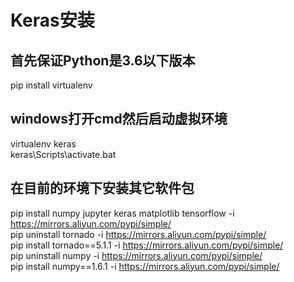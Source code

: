 # Keras安装

## 首先保证Python是3.6以下版本

pip install virtualenv

## windows打开cmd然后启动虚拟环境

virtualenv keras  
keras\Scripts\activate.bat

## 在目前的环境下安装其它软件包

pip install numpy jupyter keras matplotlib tensorflow -i https://mirrors.aliyun.com/pypi/simple/   
pip uninstall tornado -i https://mirrors.aliyun.com/pypi/simple/  
pip install tornado==5.1.1 -i https://mirrors.aliyun.com/pypi/simple/  
pip uninstall numpy -i https://mirrors.aliyun.com/pypi/simple/  
pip install numpy==1.6.1 -i https://mirrors.aliyun.com/pypi/simple/  
